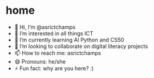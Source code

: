 # home
- 👋 Hi, I’m @asrictchamps
- 👀 I’m interested in all things ICT
- 🌱 I’m currently learning AI Python and CS50
- 💞️ I’m looking to collaborate on digital literacy projects
- 📫 How to reach me: asrictchamps 
- 😄 Pronouns: he/she
- ⚡ Fun fact: why are you here? :)

